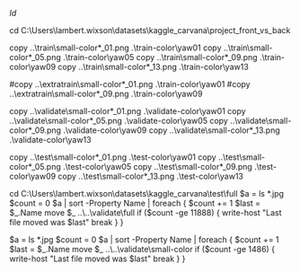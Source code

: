 $Id$

cd C:\Users\lambert.wixson\datasets\kaggle_carvana\project_front_vs_back


copy ..\train\small-color\*_01.png .\train-color\yaw01
copy ..\train\small-color\*_05.png .\train-color\yaw05
copy ..\train\small-color\*_09.png .\train-color\yaw09
copy ..\train\small-color\*_13.png .\train-color\yaw13

#copy ..\extratrain\small-color\*_01.png .\train-color\yaw01
#copy ..\extratrain\small-color\*_09.png .\train-color\yaw09

copy ..\validate\small-color\*_01.png .\validate-color\yaw01
copy ..\validate\small-color\*_05.png .\validate-color\yaw05
copy ..\validate\small-color\*_09.png .\validate-color\yaw09
copy ..\validate\small-color\*_13.png .\validate-color\yaw13

copy ..\test\small-color\*_01.png .\test-color\yaw01
copy ..\test\small-color\*_05.png .\test-color\yaw05
copy ..\test\small-color\*_09.png .\test-color\yaw09
copy ..\test\small-color\*_13.png .\test-color\yaw13

cd C:\Users\lambert.wixson\datasets\kaggle_carvana\test\full
$a = ls *.jpg 
$count = 0
$a | sort -Property Name | foreach { $count += 1 
$last = $_.Name
move $_ ..\..\validate\full
if ($count -ge 11888) {
write-host "Last file moved was $last"
break
}
}

$a = ls *.jpg 
$count = 0
$a | sort -Property Name | foreach { $count += 1 
$last = $_.Name
move $_ ..\..\validate\small-color
if ($count -ge 1486) {
write-host "Last file moved was $last"
break
}
}